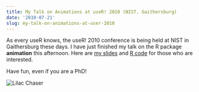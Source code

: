 ```yaml
---
title: My Talk on Animations at useR! 2010 (NIST, Gaithersburg)
date: '2010-07-21'
slug: my-talk-on-animations-at-user-2010
---
```


As every useR knows, the useR! 2010 conference is being held at NIST in Gaithersburg these days. I have just finished my talk on the R package **animation** this afternoon. Here are [my slides](https://github.com/downloads/yihui/yihui.github.com/animation-useR2010-Yihui-Xie.pdf) and [R code](https://gist.github.com/2166508) for those who are interested.

Have fun, even if you are a PhD!

![Lilac Chaser](https://db.yihui.org/imgur/eDSiw.gif)

